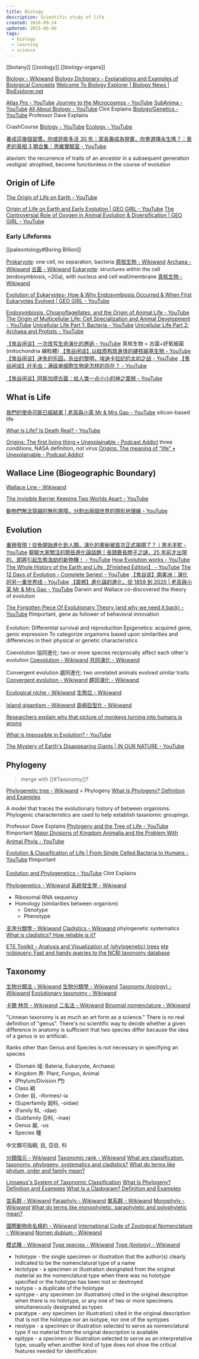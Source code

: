 ```yaml
---
title: Biology
description: Scientific study of life
created: 2016-09-24
updated: 2025-06-06
tags:
  - biology
  - learning
  - science
---
```


[[botany]]
[[zoology]]
[[biology-organs]]

[Biology - Wikiwand](https://www.wikiwand.com/en/biology)
[Biology Dictionary - Explanations and Examples of Biological Concepts](https://biologydictionary.net/)
[Welcome To Biology Explorer | Biology News | BioExplorer.net](https://www.bioexplorer.net/)

[Atlas Pro - YouTube](https://www.youtube.com/@AtlasPro1)
[Journey to the Microcosmos - YouTube](https://www.youtube.com/@journeytomicro)
[SubAnima - YouTube](https://www.youtube.com/@SubAnima)
[All About Biology - YouTube](https://www.youtube.com/playlist?list=PL05keIMVq9x2tOMNjscs-o5smIMmCRgEg) Clint Explains
[Biology/Genetics - YouTube](https://www.youtube.com/playlist?list=PLybg94GvOJ9HH3IbmPRCfU4knUiBJPq1Z) Professor Dave Explains

CrashCourse
[Biology - YouTube](https://www.youtube.com/playlist?list=PL3EED4C1D684D3ADF)
[Ecology - YouTube](https://www.youtube.com/playlist?list=PL8dPuuaLjXtNdTKZkV_GiIYXpV9w4WxbX)

[養成這幾個習慣，你或許能多活 30 年｜當長壽成為現實，你會選擇永生嗎？｜衰老的真相 3 期合集｜思維實驗室 - YouTube](https://www.youtube.com/watch?v=FPnV4NuHNgo)

atavism: the recurrence of traits of an ancestor in a subsequent generation
vestigial: atrophied, become functionless in the course of evolution

## Origin of Life

[The Origin of Life on Earth - YouTube](https://www.youtube.com/watch?v=TK1E3heBSiI)

[Origin of Life on Earth and Early Evolution | GEO GIRL - YouTube](https://www.youtube.com/watch?v=pegtsXku4A0)
[The Controversial Role of Oxygen in Animal Evolution & Diversification | GEO GIRL - YouTube](https://www.youtube.com/watch?v=nhKYFjNpDLM)

### Early Lifeforms

[[paleontology#Boring Billion]]

[Prokaryote](https://www.wikiwand.com/en/Prokaryote): one cell, no separation, bacteria
[原核生物 - Wikiwand](https://www.wikiwand.com/zh/%E5%8E%9F%E6%A0%B8%E7%94%9F%E7%89%A9)
[Archaea - Wikiwand](https://www.wikiwand.com/en/Archaea)
[古菌 - Wikiwand](https://www.wikiwand.com/zh/%E5%8F%A4%E8%8F%8C)
[Eukaryote](https://www.wikiwand.com/en/Eukaryote): structures within the cell (endosymbiosis, ~2Ga), with nucleus and cell wall/membrane
[真核生物 - Wikiwand](https://www.wikiwand.com/zh/%E7%9C%9F%E6%A0%B8%E7%94%9F%E7%89%A9)

[Evolution of Eukaryotes- How & Why Endosymbiosis Occurred & When First Eukaryotes Evolved | GEO GIRL - YouTube](https://www.youtube.com/watch?v=yIIQFy_Zsp8)

[Endosymbiosis, Choanoflagellates, and the Origin of Animal Life - YouTube](https://www.youtube.com/watch?v=YpAXmVz6Q-Q)
[The Origin of Multicellular Life: Cell Specialization and Animal Development - YouTube](https://www.youtube.com/watch?v=hAWrxKHY_7I)
[Unicellular Life Part 1: Bacteria - YouTube](https://www.youtube.com/watch?v=EC-U6tv6Wf4)
[Unicellular Life Part 2: Archaea and Protists - YouTube](https://www.youtube.com/watch?v=viJhnEJhj54)

[【鬼谷闲谈】一次改写生命演化的邂逅 - YouTube](https://www.youtube.com/watch?v=4DLxonMKtho) 真核生物 = 古菌+好氧細菌 (mitochondria 線粒體)
[【鬼谷闲谈】以硅质构筑身体的硬核碳基生物 - YouTube](https://www.youtube.com/watch?v=tJShruCM1rg)
[【鬼谷闲谈】迷失的乐园，杀出的黎明，埃迪卡拉纪的太初之战 - YouTube](https://www.youtube.com/watch?v=nCrrrRAywPQ)
[【鬼谷闲谈】纤毛虫：满级单细胞生物是怎样的存在？ - YouTube](https://www.youtube.com/watch?v=hBGDhxuGfms)

[【鬼谷闲谈】阿斯加德古菌：给人类一点小小的神之震撼 - YouTube](https://www.youtube.com/watch?v=pcDE2A8e7Dk)

## What is Life

[我們的使命可能已經結束 | 老高與小茉 Mr & Mrs Gao - YouTube](https://www.youtube.com/watch?v=jXcuLBI8QMc) silicon-based life

[What Is Life? Is Death Real? - YouTube](https://www.youtube.com/watch?v=QOCaacO8wus)

[Origins: The first living thing • Unexplainable - Podcast Addict](https://podcastaddict.com/unexplainable/episode/155049008) three conditions, NASA definition, not virus
[Origins: The meaning of “life” • Unexplainable - Podcast Addict](https://podcastaddict.com/unexplainable/episode/155049009)

## Wallace Line (Biogeographic Boundary)

[Wallace Line - Wikiwand](https://www.wikiwand.com/en/Wallace_Line)

[The Invisible Barrier Keeping Two Worlds Apart - YouTube](https://www.youtube.com/watch?v=QTK_bC00ilg)

[動物們無法穿越的無形屏障，分割出兩個世界的隱形地理線 - YouTube](https://www.youtube.com/watch?v=mQG7EF2bJpU)

## Evolution

[重磅發現！從魚開始進化到人類，演化的奧秘被首次正式揭開了？丨黑毛羊駝 - YouTube](https://www.youtube.com/watch?v=D8wOfJb5-q0)
[聊聊大家關注的那些進化論話題！長頸鹿長脖子之謎，25 年前才出現的、即將引起生態浩劫的新物種！ - YouTube](https://www.youtube.com/watch?v=vX9XX06t9gA)
[How Evolution works - YouTube](https://www.youtube.com/watch?v=hOfRN0KihOU)
[The Whole History of the Earth and Life 【Finished Edition】 - YouTube](https://www.youtube.com/watch?v=NQ4CUw9RcuA)
[The 12 Days of Evolution - Complete Series! - YouTube](https://www.youtube.com/watch?v=c_jyHp3bmEw)
[【鬼谷说】南美洲：演化的另一重世界线 - YouTube](https://www.youtube.com/watch?v=neMqEuHxQMk)
[【震撼】進化論的進化，從 1859 到 2020 | 老高與小茉 Mr & Mrs Gao - YouTube](https://www.youtube.com/watch?v=yNFgOL-7nOw) Darwin and Wallace co-discovered the theory of evolution

[The Forgotten Piece Of Evolutionary Theory (and why we need it back) - YouTube](https://www.youtube.com/watch?v=RzvxcDRS3sI) ❗!important, gene as follower of behavioral innovation

Evolution: Differential survival and reproduction
Epigenetics: acquired gene, genic expression
To categorize organisms based upon similarities and differences in their physical or genetic characteristics

Coevolution 協同進化: two or more species reciprocally affect each other's evolution
[Coevolution - Wikiwand](https://www.wikiwand.com/en/Coevolution)
[共同演化 - Wikiwand](https://www.wikiwand.com/zh/%E5%85%B1%E5%90%8C%E6%BC%94%E5%8C%96)

Convergent evolution 趨同進化: two unrelated animals evolved similar traits
[Convergent evolution - Wikiwand](https://www.wikiwand.com/en/Convergent_evolution)
[趨同演化 - Wikiwand](https://www.wikiwand.com/zh/%E8%B6%8B%E5%90%8C%E6%BC%94%E5%8C%96)

[Ecological niche - Wikiwand](https://www.wikiwand.com/en/Ecological_niche)
[生態位 - Wikiwand](https://www.wikiwand.com/zh/%E7%94%9F%E6%80%81%E4%BD%8D)

[Island gigantism - Wikiwand](https://www.wikiwand.com/en/Island_gigantism)
[島嶼巨型化 - Wikiwand](https://www.wikiwand.com/zh/%E5%B3%B6%E5%B6%BC%E5%B7%A8%E5%9E%8B%E5%8C%96)

[Researchers explain why that picture of monkeys turning into humans is wrong](https://thenextweb.com/news/researchers-explain-why-that-picture-of-monkeys-turning-into-humans-is-wrong)

[What is Impossible in Evolution? - YouTube](https://www.youtube.com/watch?v=YkS1U5lfSRw)

[The Mystery of Earth's Disappearing Giants | IN OUR NATURE - YouTube](https://www.youtube.com/watch?v=95HP73Yemxo)

## Phylogeny

> merge with [[#Taxonomy]]?

[Phylogenetic tree - Wikiwand](https://www.wikiwand.com/en/Phylogenetic_tree) = Phylogeny
[What Is Phylogeny? Definition and Examples](https://www.thoughtco.com/what-is-phylogeny-4582303)

A model that traces the evolutionary history of between organisms.
Phylogenic characteristics are used to help establish taxanomic groupings.

Professor Dave Explains
[Phylogeny and the Tree of Life - YouTube](https://www.youtube.com/watch?v=KLMn4XwS8Tw) ❗!important
[Major Divisions of Kingdom Animalia and the Problem With Animal Phyla - YouTube](https://www.youtube.com/watch?v=APkHKOf9rG4&t=2s)

[Evolution & Classification of Life | From Single Celled Bacteria to Humans - YouTube](https://www.youtube.com/watch?v=HpXaiG8L28s) ❗!important

[Evolution and Phylogenetics - YouTube](https://www.youtube.com/playlist?list=PL05keIMVq9x12J4pBn_8IZsL22xQBet2W) Clint Explains

[Phylogenetics - Wikiwand](https://www.wikiwand.com/en/Phylogenetics)
[系統發生學 - Wikiwand](https://www.wikiwand.com/zh/%E7%B3%BB%E7%BB%9F%E5%8F%91%E7%94%9F%E5%AD%A6)

- Ribosomal RNA sequency
- Homology (similarities between organism)
  - Genotype
  - Phenotype

[支序分類學 - Wikiwand](https://www.wikiwand.com/zh/%E6%94%AF%E5%BA%8F%E5%88%86%E9%A1%9E%E5%AD%B8)
[Cladistics - Wikiwand](https://www.wikiwand.com/en/Cladistics) phylogenetic systematics
[What is cladistics? How reliable is it?](http://www.miketaylor.org.uk/dino/faq/s-class/clad/index.html)

[ETE Toolkit - Analysis and Visualization of (phylogenetic) trees](http://etetoolkit.org/)
[ete ncbiquery: Fast and handy queries to the NCBI taxonomy database](http://etetoolkit.org/documentation/ete-ncbiquery/)

## Taxonomy

[生物分類法 - Wikiwand](https://www.wikiwand.com/zh/%E7%94%9F%E7%89%A9%E5%88%86%E9%A1%9E%E6%B3%95)
[生物分類學 - Wikiwand](https://www.wikiwand.com/zh/%E7%94%9F%E7%89%A9%E5%88%86%E9%A1%9E%E5%AD%B8)
[Taxonomy (biology) - Wikiwand](<https://www.wikiwand.com/en/Taxonomy_(biology)>)
[Evolutionary taxonomy - Wikiwand](https://www.wikiwand.com/en/Evolutionary_taxonomy)

[卡爾·林奈 - Wikiwand](https://www.wikiwand.com/zh/%E5%8D%A1%E5%B0%94%C2%B7%E6%9E%97%E5%A5%88)
[二名法 - Wikiwand](https://www.wikiwand.com/zh/%E4%BA%8C%E5%90%8D%E6%B3%95)
[Binomial nomenclature - Wikiwand](https://www.wikiwand.com/en/Binomial_nomenclature)

"Linnean taxonomy is as much an art form as a science."
There is no real definition of "genus".
There's no scientific way to decide whether a given difference in anatomy is sufficient that two species differ because the idea of a genus is so artificial:.

Ranks other than Genus and Species is not necessary in specifying an species

- (Domain 域: Bateria, Eukaryote, Archaea)
- Kingdom 界: Plant, Fungus, Animal
- (Phylum/Division 門)
- Class 綱
- Order 目, -iformes/-ia
- (Superfamily 超科, -oidae)
- (Family 科, -idae)
- (Subfamily 亞科, -inae)
- Genus 屬, -us
- Species 種

中文類可指綱, 目, 亞目, 科

[分類階元 - Wikiwand](https://www.wikiwand.com/zh/%E5%88%86%E7%B1%BB%E9%98%B6%E5%85%83)
[Taxonomic rank - Wikiwand](https://www.wikiwand.com/en/Taxonomic_rank)
[What are classification, taxonomy, phylogeny, systematics and cladistics?](http://www.miketaylor.org.uk/dino/faq/s-class/terms/index.html)
[What do terms like phylum, order and family mean?](http://www.miketaylor.org.uk/dino/faq/s-class/levels/index.html)

[Linnaeus's System of Taxonomic Classification](https://www.thoughtco.com/taxonomy-373415)
[What Is Phylogeny? Definition and Examples](https://www.thoughtco.com/what-is-phylogeny-4582303)
[What Is a Cladogram? Definition and Examples](https://www.thoughtco.com/cladogram-definition-and-examples-4778452)

[並系群 - Wikiwand](https://www.wikiwand.com/zh/%E4%B8%A6%E7%B3%BB%E7%BE%A4)
[Paraphyly - Wikiwand](https://www.wikiwand.com/en/Paraphyly)
[單系群 - Wikiwand](https://www.wikiwand.com/zh/%E5%8D%95%E7%B3%BB%E7%BE%A4)
[Monophyly - Wikiwand](https://www.wikiwand.com/en/Monophyly)
[What do terms like monophyletic, paraphyletic and polyphyletic mean?](http://www.miketaylor.org.uk/dino/faq/s-class/phyletic/index.html)

[國際動物命名規約 - Wikiwand](https://www.wikiwand.com/zh/%E5%9B%BD%E9%99%85%E5%8A%A8%E7%89%A9%E5%91%BD%E5%90%8D%E6%B3%95%E8%A7%84)
[International Code of Zoological Nomenclature - Wikiwand](https://www.wikiwand.com/en/International_Code_of_Zoological_Nomenclature)
[Nomen dubium - Wikiwand](https://www.wikiwand.com/en/Nomen_dubium)

[模式種 - Wikiwand](https://www.wikiwand.com/zh/%E6%A8%A1%E5%BC%8F%E7%A8%AE)
[Type species - Wikiwand](https://www.wikiwand.com/en/Type_species)
[Type (biology) - Wikiwand](<https://www.wikiwand.com/en/Type_(biology)>)

- holotype - the single specimen or illustration that the author(s) clearly indicated to be the nomenclatural type of a name
- lectotype - a specimen or illustration designated from the original material as the nomenclatural type when there was no holotype specified or the holotype has been lost or destroyed
- isotype - a duplicate of the holotype
- syntype - any specimen (or illustration) cited in the original description when there is no holotype, or any one of two or more specimens simultaneously designated as types
- paratype - any specimen (or illustration) cited in the original description that is not the holotype nor an isotype, nor one of the syntypes
- neotype - a specimen or illustration selected to serve as nomenclatural type if no material from the original description is available
- epitype - a specimen or illustration selected to serve as an interpretative type, usually when another kind of type does not show the critical features needed for identification
